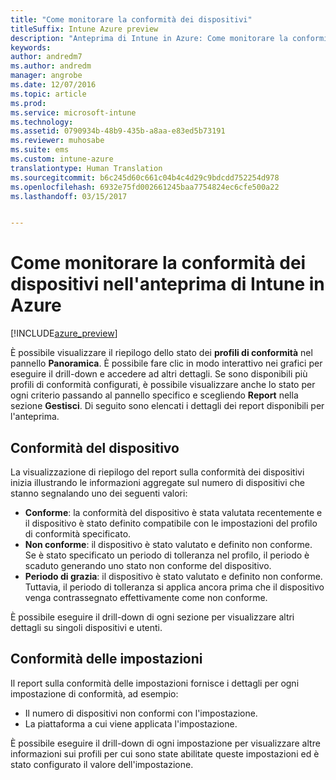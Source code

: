 ```yaml
---
title: "Come monitorare la conformità dei dispositivi"
titleSuffix: Intune Azure preview
description: "Anteprima di Intune in Azure: Come monitorare la conformità del dispositivo."
keywords: 
author: andredm7
ms.author: andredm
manager: angrobe
ms.date: 12/07/2016
ms.topic: article
ms.prod: 
ms.service: microsoft-intune
ms.technology: 
ms.assetid: 0790934b-48b9-435b-a8aa-e83ed5b73191
ms.reviewer: muhosabe
ms.suite: ems
ms.custom: intune-azure
translationtype: Human Translation
ms.sourcegitcommit: b6c245d60c661c04b4c4d29c9bdcdd752254d978
ms.openlocfilehash: 6932e75fd002661245baa7754824ec6cfe500a22
ms.lasthandoff: 03/15/2017


---
```

# <a name="how-to-monitor-device-compliance-in-intune-azure-preview"></a>Come monitorare la conformità dei dispositivi nell'anteprima di Intune in Azure

[!INCLUDE[azure_preview](../includes/azure_preview.md)]

È possibile visualizzare il riepilogo dello stato dei **profili di conformità** nel pannello **Panoramica**.
È possibile fare clic in modo interattivo nei grafici per eseguire il drill-down e accedere ad altri dettagli. Se sono disponibili più profili di conformità configurati, è possibile visualizzare anche lo stato per ogni criterio passando al pannello specifico e scegliendo **Report** nella sezione **Gestisci**.  Di seguito sono elencati i dettagli dei report disponibili per l'anteprima.

##  <a name="device-compliance"></a>Conformità del dispositivo

La visualizzazione di riepilogo del report sulla conformità dei dispositivi inizia illustrando le informazioni aggregate sul numero di dispositivi che stanno segnalando uno dei seguenti valori:

- **Conforme**: la conformità del dispositivo è stata valutata recentemente e il dispositivo è stato definito compatibile con le impostazioni del profilo di conformità specificato.
- **Non conforme**: il dispositivo è stato valutato e definito non conforme.  Se è stato specificato un periodo di tolleranza nel profilo, il periodo è scaduto generando uno stato non conforme del dispositivo.
- **Periodo di grazia**: il dispositivo è stato valutato e definito non conforme. Tuttavia, il periodo di tolleranza si applica ancora prima che il dispositivo venga contrassegnato effettivamente come non conforme.

È possibile eseguire il drill-down di ogni sezione per visualizzare altri dettagli su singoli dispositivi e utenti.

## <a name="setting-compliance"></a>Conformità delle impostazioni

Il report sulla conformità delle impostazioni fornisce i dettagli per ogni impostazione di conformità, ad esempio:

- Il numero di dispositivi non conformi con l'impostazione.
- La piattaforma a cui viene applicata l'impostazione.

È possibile eseguire il drill-down di ogni impostazione per visualizzare altre informazioni sui profili per cui sono state abilitate queste impostazioni ed è stato configurato il valore dell'impostazione.

